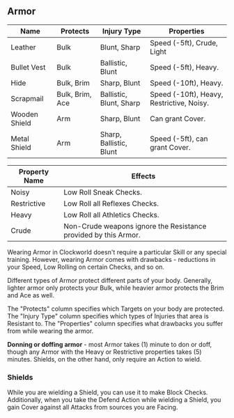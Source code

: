 
## Armor

Name | Protects | Injury Type | Properties
--- | --- | --- | --- |
Leather | Bulk | Blunt, Sharp | Speed (-5ft), Crude, Light
Bullet Vest | Bulk | Ballistic, Blunt | Speed (-5ft), Heavy.
Hide | Bulk, Brim | Sharp, Blunt | Speed (-10ft), Heavy.
Scrapmail | Bulk, Brim, Ace | Ballistic, Blunt, Sharp | Speed (-10ft), Heavy, Restrictive, Noisy.
Wooden Shield | Arm | Sharp, Blunt | Can grant Cover.
Metal Shield | Arm | Sharp, Ballistic, Blunt | Speed (-5ft), can grant Cover.

Property Name | Effects
---- | ----
Noisy | Low Roll Sneak Checks.
Restrictive | Low Roll all Reflexes Checks.
Heavy | Low Roll all Athletics Checks.
Crude | Non-Crude weapons ignore the Resistance provided by this Armor.

Wearing Armor in Clockworld doesn't require a particular Skill or any special training. However, wearing Armor comes with drawbacks - reductions in your Speed, Low Rolling on certain Checks, and so on.

Different types of Armor protect different parts of your body. Generally, lighter armor only protects your Bulk, while heavier armor protects the Brim and Ace as well. 

The "Protects" column specifies which Targets on your body are protected. The "Injury Type" column specifies which types of Injuries that area is Resistant to. The "Properties" column specifies what drawbacks you suffer from while wearing the armor.

**Donning or doffing armor** - most Armor takes (1) minute to don or doff, though any Armor with the Heavy or Restrictive properties takes (5) minutes. Shields, on the other hand, only require an Action to wield. 

### Shields

While you are wielding a Shield, you can use it to make Block Checks. Additionally, when you take the Defend Action while wielding a Shield, you gain Cover against all Attacks from sources you are Facing.
